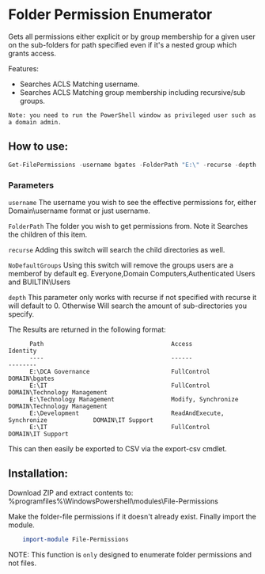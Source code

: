 # Folder Permission Enumerator
Gets all permissions either explicit or by group membership for a given user on the sub-folders for path specified even if it's a nested group which grants access.

Features:

+ Searches ACLS Matching username.
+ Searches ACLS Matching group membership including recursive/sub groups.

`Note: you need to run the PowerShell window as privileged user such as a domain admin.`

## How to use:

```PowerShell
Get-FilePermissions -username bgates -FolderPath "E:\" -recurse -depth 1
```
### Parameters
`username`
    The username you wish to see the effective permissions for, either Domain\username format or just username.

`FolderPath`
    The folder you wish to get permissions from. Note it Searches the children of this item.

`recurse`
    Adding this switch will search the child directories as well.

`NoDefaultGroups`
    Using this switch will remove the groups users are a memberof by default eg. Everyone,Domain Computers,Authenticated Users and BUILTIN\Users

`depth`
    This parameter only works with recurse if not specified with recurse it will default to 0. Otherwise Will search the amount of sub-directories you specify.

The Results are returned in the following format:
```
      Path                                    Access                                  Identity
      ----                                    ------                                  --------
      E:\DCA Governance                       FullControl                             DOMAIN\bgates
      E:\IT                                   FullControl                             DOMAIN\Technology Management
      E:\Technology Management                Modify, Synchronize                     DOMAIN\Technology Management
      E:\Development                          ReadAndExecute, Synchronize             DOMAIN\IT Support
      E:\IT                                   FullControl                             DOMAIN\IT Support
```

This can then easily be exported to CSV via the export-csv cmdlet.

## Installation:
Download ZIP and extract contents to:
     %programfiles%\WindowsPowershell\modules\File-Permissions

Make the folder-file permissions if it doesn't already exist.
Finally import the module.

```PowerShell
    import-module File-Permissions
```

NOTE: This function is `only` designed to enumerate folder permissions and not files.
